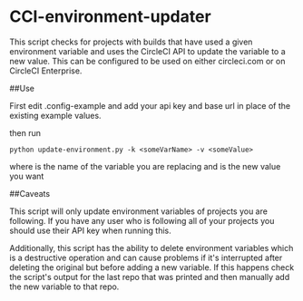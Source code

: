# CCI-environment-updater
This script checks for projects with builds that have used a given environment variable and uses the CircleCI API to update the variable to a new value. This can be configured to be used on either circleci.com or on CircleCI Enterprise.

##Use

First edit .config-example and add your api key and base url in place of the existing example values.

then run 

`python update-environment.py -k <someVarName> -v <someValue>`

where <someVarName> is the name of the variable you are replacing and <someValue> is the new value you want

##Caveats

This script will only update environment variables of projects you are following. If you have any user who is following all of your projects you should use their API key when running this.

Additionally, this script has the ability to delete environment variables which is a destructive operation and can cause problems if it's interrupted after deleting the original but before adding a new variable. If this happens check the script's output for the last repo that was printed and then manually add the new variable to that repo.
